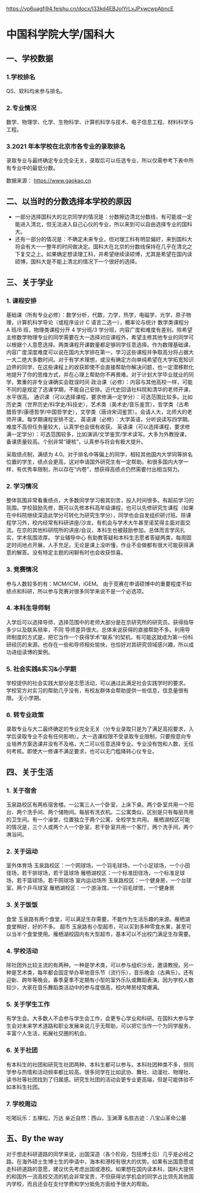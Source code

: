 https://vp6uagfi94.feishu.cn/docx/I33kd4EBJolYrLxJPxwcwpAbncE

# 中国科学院大学/国科大

## 一、学校数据

### 1.学校排名

QS、软科均未参与排名。

### 2.专业情况

数学、物理学、化学、生物科学、计算机科学与技术、电子信息工程、材料科学与工程。

### 3.2021 年本学校在北京市各专业的录取排名

录取专业与最终确定专业完全无关，录取后可以任选专业，所以仅需参考下表中所有专业中的最低分数。

数据来源： https://www.gaokao.cn

## 二、以当时的分数选择本学校的原因

- 一部分选择国科大的北京同学的情况是：分数擦边清北分数线，有可能或一定能进入清北，但无法进入自己心仪的专业，所以来到可以自由选择专业的国科大。
- 还有一部分的情况是：不确定未来专业，但对理工科有明显偏好，来到国科大将会有大一一整年的时间做决定。国科大在北京的分数线保持在几乎在清北之下复交之上。如果确定想读理工科，并希望继续读硕博，尤其是希望在国内读硕博，国科大是不能上清北的情况下一个很好的选择。

## 三、关于学业

### 1. 课程安排

基础课（所有专业必修）：数学分析，代数，力学，热学，电磁学，光学，原子物理，计算机科学导论（或程序设计 C 语言二选一），概率论与统计
数学类课程分 A 班/B 班，物理类课程分开 4 学分班/3 学分班，内容广度和难度有差别。除希望主修数学物理专业的同学需要在大一选择对应课程外，希望主修其他专业的同学可以根据个人意愿选择。两类课程开课数量都足够同学任意选择。作为数理基础课，内容广度深度难度可以说在国内大学排在第一，学习这些课程并争取高分将占据大一大二绝大多数时间。对于有学术理想，或没有确定方向单纯希望在大学拓宽知识边界的同学，在这些课程上的收获即使不会直接帮助你解决问题，也一定潜移默化地提升了你的思维方式，并在心理上帮助你不再畏难。对于计划大学毕业就业的同学，繁重的非专业课确实会耽误时间
政治课（必修）：内容与其他高校一样，可能不同的是规定了选课学期，不能自己安排。近代史回请社科院和清华的老师开课，水平很高。
通识课（可以选择课程，要求修满一定学分）：可选范围比较多。比如历史类（世界历史/科学史/科技史），艺术类（美术史/音乐鉴赏），哲学类（古希腊哲学/康德哲学/中国哲学史），文学类（唐诗宋词鉴赏）。会请人大，北师大的老师开课。每学期课程安排不定。
英语课（必修）：大学英语，分听说读写四学期。难度不高但任务量较大，认真学也会很有收获。
英语课（可以选择课程，要求修满一定学分）：可选范围较多，比如演讲/文学鉴赏/学术读写。大多为外教授课，备课质量较高。个别非常“硬核”，认真参与将会有极大提升。

采取绩点制，满绩为 4.0。对于排名中等偏上的同学，相较其他国内大学同等排名位置的学生，绩点会更高，这对申请国外研究生有一定帮助。和很多国内大学一样，有优秀率限制，所以存在“内卷”，想获得高绩点仍然需要付出相当努力。

### 2. 学习情况

整体氛围非常看重绩点，大多数同学学习极其刻苦，投入时间很多。有超前学习的氛围。学校鼓励先修，既可以先修本科高年级课程，也可以先修研究生课程（如果在中科院继续深造此学分可转化为研究生学分），同学也会自发组织研讨班。除课程学习外，校内经常有科研讲座/沙龙，有机会与学术大牛甚至诺奖得主面对面交流。在京的其他科研院所的讲座/会议，本科生也被鼓励参加。总体而言学风扎实，学术氛围浓厚。
学业辅导中心
有助教答疑和本科生志愿者答疑两类，每周固定时间地点开展，人手充足。无论是课上没听懂，作业不会做都有很大可能获得满意的解答。没有特定主题的闲聊有时也会收获惊喜。

### 3. 竞赛情况

参与人数较多的有：MCM/ICM，iGEM。 由于竞赛在申请硕博中的重要程度不如绩点和科研，所以参与竞赛对很多同学来说不是一个必选项。

### 4. 本科生导师制

入学后可以选择导师，选择范围中的老师大部分是在京研究所的研究员。获得指导多少以及联系频率，不同
导师差异很大。总体来说获得的直接帮助不多。利用导师制度的方式是，把它当作一个获得学术”联系“的契机，有可能这就成为第一份科研经历的来源。也存在一些和导师相处愉快，也恰好对其研究领域感兴趣，所以成功进组读博的案例。

### 5. 社会实践&实习&小学期

学校提供的社会实践大部分是志愿活动，可以通过此满足社会实践学时的要求。
学校官方对实习的帮助几乎没有，有校友群体会帮助提供一些信息，信息量很有限。
无小学期。

### 6. 转专业政策

录取专业与大二最终确定的专业完全无关（分专业录取只是为了满足高招要求，入学后录取专业不会有任何影响）。大一选课权限不受录取专业限制，只要按意向专业培养方案选课并没有不及格，大二可以任意选择专业。专业没有饱和人数，无任何考核。即使大一修课不满足要求，也可以无门槛降转心仪专业。

## 四、关于生活

### 1. 关于宿舍

玉泉路校区有两栋宿舍楼。一公寓三人一个卧室，上床下桌。两个卧室共用一个阳台、两个洗手间、两个储物间。每层有洗衣机。二公寓类似，区别是只有每层共用的卫生间。有一个澡堂，位置独立于两个公寓，全校学生共用。
雁栖湖校区可能的情况是，三个人或两个人一个卧室，若干卧室共用一个客厅，两个洗手间，两个淋浴间。

### 2. 关于运动

室外体育场
玉泉路校区：一个网球场，一个羽毛球场，一个小足球场，一个小田径场，若干排球场，若干篮球场
雁栖湖校区：一个标准田径场，一个标准足球场，若干篮球场，若干网球场
室内运动场所
玉泉路校区：一个健身房，一个台球室，两个乒乓球室
雁栖湖校区：一个游泳馆，一个羽毛球馆，一个健身房

### 3. 关于饭饭

食堂
玉泉路有两个食堂，可以满足生存需要，不能作为生活乐趣的来源。雁栖湖食堂稍好，好的不多。
超市
玉泉路有小型超市，可以买到多种零食水果，甚至可以当半个食堂使用。雁栖湖校园内有大型超市，基本可以不出校门满足生存需要。

### 4. 学校活动

除社团外比较主流的有两种。一种是学术类，可以参与组织沙龙，邀请教授。另一种是艺术类，每年都会固定举办草地音乐节（流行乐），音乐晚会（古典乐）。还有迎新、跨年等晚会。春季夏季不定期有小型的室外乐队或舞蹈表演。因为学校人数较少，大家在音乐舞蹈类活动中的参与度很高，校内琴房经常爆满。

### 5. 关于学生工作

有学生会。大多数人不会参与学生会工作，会更专心学业和科研。在国科大参与学生会对未来学术道路和职业发展来说几乎无帮助，可以把它当作一个为同学服务，丰富个人生活，拓展社交圈的机会。

### 6. 关于社团

有本科生的社团和研究生社团两种，本科生都可以参与。本科社团种类不多，但同学参与热情和活动频率都比较高。很多同学在比如武协、舞社、动漫社、物理社、读书社等社团找到了归属感。研究生社团的活动会更专业更高端，但是可能体验不如本科生社团。

### 7. 学校周边

吃喝玩乐：五棵松，万达
亲近自然：西山，玉渊潭
名胜古迹：八宝山革命公墓

## 五、By the way

对于想走科研道路的同学来说，出国深造（各个阶段，包括博士后）几乎是必经之路。在海外硕士生博士生的申请中，海本和港校有很大的优势。如果有出国意愿或走科研道路的意愿，建议优先考虑出国或港校。如果想在国内读本科，国科大提供的和国外一流高校交流的机会非常宝贵，不但获得访学机会的同学占比领先其他国内学校，而且还会在支付学费和学分抵免方面给予很大的帮助。
